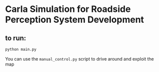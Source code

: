 # Carla Simulation for Roadside Perception System Development
## to run:
```bash
python main.py
```

You can use the `manual_control.py` script to drive around and exploit the map
